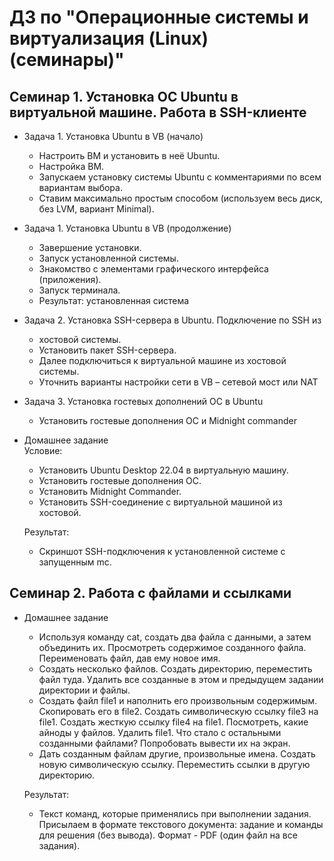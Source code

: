 # ДЗ по "Операционные системы и виртуализация (Linux) (семинары)"

## Семинар 1. Установка ОС Ubuntu в виртуальной машине. Работа в SSH-клиенте
* Задача 1. Установка Ubuntu в VB (начало)
  - Настроить ВМ и установить в неё Ubuntu.
  - Настройка ВМ.
  - Запускаем установку системы Ubuntu с комментариями
по всем вариантам выбора.
  - Ставим максимально простым способом (используем
весь диск, без LVM, вариант Minimal).

* Задача 1. Установка Ubuntu в VB (продолжение)
  - Завершение установки.
  - Запуск установленной системы.
  - Знакомство с элементами графического интерфейса
(приложения).
  - Запуск терминала.
  - Результат: установленная система

* Задача 2. Установка SSH-сервера в Ubuntu. Подключение по SSH из
  - хостовой системы.
  - Установить пакет SSH-сервера.
  - Далее подключиться к виртуальной машине из хостовой
системы.
  - Уточнить варианты настройки сети в VB – сетевой мост
или NAT

* Задача 3. Установка гостевых дополнений ОС в Ubuntu
  - Установить гостевые дополнения ОС и Midnight
commander

* Домашнее задание  
Условие:
  - Установить Ubuntu Desktop 22.04 в виртуальную
машину.
  - Установить гостевые дополнения ОС.
  - Установить Midnight Commander.
  - Установить SSH-соединение с виртуальной машиной
из хостовой.  

   Результат:  
  - Скриншот SSH-подключения к установленной системе с
   запущенным mc.

## Семинар 2. Работа с файлами и ссылками
* Домашнее задание
  - Используя команду cat, создать два файла с данными, а затем объединить их.
Просмотреть содержимое созданного файла. Переименовать файл, дав ему новое
имя.
  - Создать несколько файлов. Создать директорию, переместить файл туда. Удалить
все созданные в этом и предыдущем задании директории и файлы.
  - Создать файл file1 и наполнить его произвольным содержимым. Скопировать его в
file2. Создать символическую ссылку file3 на file1. Создать жесткую ссылку file4 на
file1. Посмотреть, какие айноды у файлов. Удалить file1. Что стало с остальными
созданными файлами? Попробовать вывести их на экран.
  - Дать созданным файлам другие, произвольные имена. Создать новую
символическую ссылку. Переместить ссылки в другую директорию.  
  
  Результат:
  - Текст команд, которые применялись при выполнении задания. Присылаем в формате
текстового документа: задание и команды для решения (без вывода). Формат - PDF
(один файл на все задания).